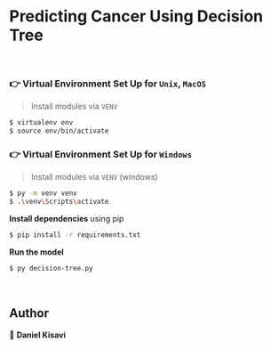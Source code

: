 # Predicting Cancer Using Decision Tree

<br />

### 👉 Virtual Environment Set Up for `Unix`, `MacOS` 

> Install modules via `VENV`  

```bash
$ virtualenv env
$ source env/bin/activate
```

### 👉 Virtual Environment Set Up for `Windows` 

> Install modules via `VENV` (windows) 

```bash
$ py -m venv venv
$ .\venv\Scripts\activate
```

**Install dependencies** using pip

```bash
$ pip install -r requirements.txt
```

**Run the model** 

```bash
$ py decision-tree.py
```

<br />

## Author

👤 **Daniel Kisavi**
